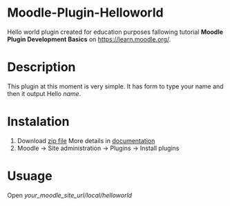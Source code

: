 # Moodle-Plugin-Helloworld
Hello world plugin created for education purposes fallowing tutorial **Moodle Plugin Development Basics** on https://learn.moodle.org/.

# Description
This plugin at this moment is very simple.
It has form to type your name and then it output Hello *name*.

# Instalation
1. Download [zip file](https://github.com/klebann/Moodle-Plugin-Helloworld/archive/main.zip)
More details in [documentation](https://docs.moodle.org/39/en/Installing_plugins#Installing_a_plugin)
2. Moodle -> Site administration -> Plugins -> Install plugins

# Usuage
Open *your_moodle_site_url/local/helloworld*
